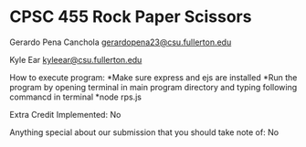 # CPSC 455 Rock Paper Scissors

Gerardo Pena Canchola
gerardopena23@csu.fullerton.edu

Kyle Ear 
kyleear@csu.fullerton.edu



How to execute program:
   *Make sure express and ejs are installed
   *Run the program by opening terminal in main program directory and typing following commancd in terminal
      *node rps.js

Extra Credit Implemented:
    No

Anything special about our submission that you should take note of:
    No
